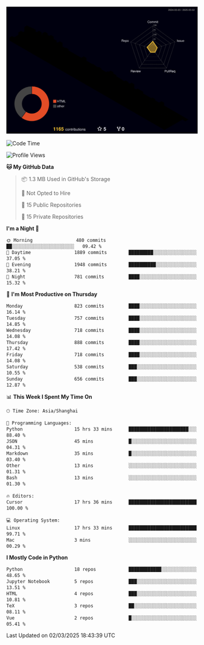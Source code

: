 <!--![](https://raw.githubusercontent.com/BorisYang326/BorisYang326/output/github-contribution-grid-snake-dark.svg) -->
![](./profile-3d-contrib/profile-night-rainbow.svg)
<!--START_SECTION:waka-->
![Code Time](http://img.shields.io/badge/Code%20Time-797%20hrs%2026%20mins-blue)

![Profile Views](http://img.shields.io/badge/Profile%20Views-2-blue)

**🐱 My GitHub Data** 

> 📦 1.3 MB Used in GitHub's Storage 
 > 
> 🚫 Not Opted to Hire
 > 
> 📜 15 Public Repositories 
 > 
> 🔑 15 Private Repositories 
 > 
**I'm a Night 🦉** 

```text
🌞 Morning                480 commits         ██░░░░░░░░░░░░░░░░░░░░░░░   09.42 % 
🌆 Daytime                1889 commits        █████████░░░░░░░░░░░░░░░░   37.05 % 
🌃 Evening                1948 commits        ██████████░░░░░░░░░░░░░░░   38.21 % 
🌙 Night                  781 commits         ████░░░░░░░░░░░░░░░░░░░░░   15.32 % 
```
📅 **I'm Most Productive on Thursday** 

```text
Monday                   823 commits         ████░░░░░░░░░░░░░░░░░░░░░   16.14 % 
Tuesday                  757 commits         ████░░░░░░░░░░░░░░░░░░░░░   14.85 % 
Wednesday                718 commits         ████░░░░░░░░░░░░░░░░░░░░░   14.08 % 
Thursday                 888 commits         ████░░░░░░░░░░░░░░░░░░░░░   17.42 % 
Friday                   718 commits         ████░░░░░░░░░░░░░░░░░░░░░   14.08 % 
Saturday                 538 commits         ███░░░░░░░░░░░░░░░░░░░░░░   10.55 % 
Sunday                   656 commits         ███░░░░░░░░░░░░░░░░░░░░░░   12.87 % 
```


📊 **This Week I Spent My Time On** 

```text
🕑︎ Time Zone: Asia/Shanghai

💬 Programming Languages: 
Python                   15 hrs 33 mins      ██████████████████████░░░   88.40 % 
JSON                     45 mins             █░░░░░░░░░░░░░░░░░░░░░░░░   04.31 % 
Markdown                 35 mins             █░░░░░░░░░░░░░░░░░░░░░░░░   03.40 % 
Other                    13 mins             ░░░░░░░░░░░░░░░░░░░░░░░░░   01.31 % 
Bash                     13 mins             ░░░░░░░░░░░░░░░░░░░░░░░░░   01.30 % 

🔥 Editors: 
Cursor                   17 hrs 36 mins      █████████████████████████   100.00 % 

💻 Operating System: 
Linux                    17 hrs 33 mins      █████████████████████████   99.71 % 
Mac                      3 mins              ░░░░░░░░░░░░░░░░░░░░░░░░░   00.29 % 
```

**I Mostly Code in Python** 

```text
Python                   18 repos            ████████████░░░░░░░░░░░░░   48.65 % 
Jupyter Notebook         5 repos             ███░░░░░░░░░░░░░░░░░░░░░░   13.51 % 
HTML                     4 repos             ███░░░░░░░░░░░░░░░░░░░░░░   10.81 % 
TeX                      3 repos             ██░░░░░░░░░░░░░░░░░░░░░░░   08.11 % 
Vue                      2 repos             █░░░░░░░░░░░░░░░░░░░░░░░░   05.41 % 
```




 Last Updated on 02/03/2025 18:43:39 UTC
<!--END_SECTION:waka-->
